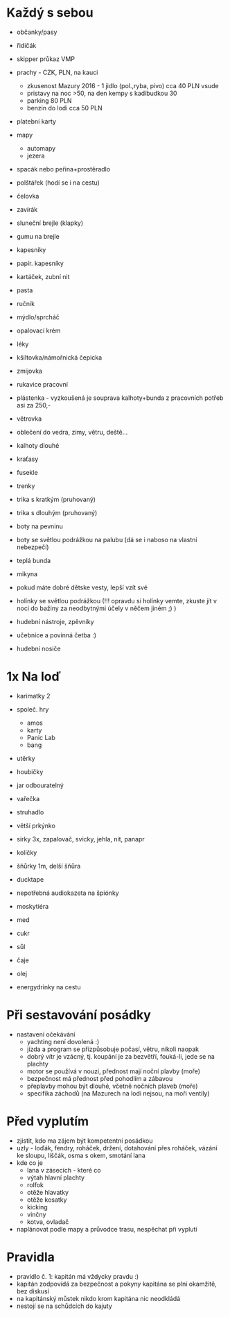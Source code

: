 Každý s sebou
=============

* občanky/pasy
* řidičák
* skipper průkaz VMP
* prachy - CZK, PLN, na kauci
  * zkusenost Mazury 2016 - 1 jidlo (pol.,ryba, pivo) cca 40 PLN vsude
  * pristavy na noc >50, na den kempy s kadibudkou 30
  * parking 80 PLN
  * benzin do lodi cca 50 PLN
* platební karty
* mapy
  * automapy
  * jezera

* spacák nebo peřina+prostěradlo
* polštářek (hodí se i na cestu)
* čelovka
* zavírák
* sluneční brejle (klapky)
* gumu na brejle

* kapesníky
* papír. kapesníky
* kartáček, zubní nit
* pasta
* ručník
* mýdlo/sprcháč
* opalovací krém
* léky

* kšiltovka/námořnická čepicka
* zmijovka
* rukavice pracovní
* plástenka - vyzkoušená je souprava kalhoty+bunda z pracovních potřeb asi za 250,-
* větrovka
* oblečení do vedra, zimy, větru, deště...
* kalhoty dlouhé
* kraťasy
* fusekle
* trenky
* trika s kratkým (pruhovaný)
* trika s dlouhým (pruhovaný)
* boty na pevninu
* boty se světlou podrážkou na palubu (dá se i naboso na vlastní nebezpečí)
* teplá bunda
* mikyna
* pokud máte dobré dětske vesty, lepší vzít své
* holínky se světlou podrážkou (!!! opravdu si holínky vemte, zkuste jít v noci do bažiny za neodbytnými účely v něčem jiném ;) )

* hudební nástroje, zpěvníky
* učebnice a povinná četba :)
* hudební nosiče

1x Na loď
=========

* karimatky 2
* společ. hry
  * amos
  * karty
  * Panic Lab
  * bang
* utěrky
* houbičky
* jar odbouratelný
* vařečka
* struhadlo
* větší prkýnko
* sirky 3x, zapalovač, svicky, jehla, nit, panapr
* kolíčky
* šňůrky 1m, delší šňůra
* ducktape
* nepotřebná audiokazeta na špiónky
* moskytiéra

* med
* cukr
* sůl
* čaje
* olej
* energydrinky na cestu

Při sestavování posádky
=======================

* nastavení očekávání
  * yachting není dovolená :)
  * jízda a program se přizpůsobuje počasí, větru, nikoli naopak
  * dobrý vítr je vzácný, tj. koupání je za bezvětří, fouká-li, jede se na plachty
  * motor se používá v nouzi, přednost mají noční plavby (moře)
  * bezpečnost má přednost před pohodlím a zábavou
  * přeplavby mohou být dlouhé, včetně nočních plaveb (moře)
  * specifika záchodů (na Mazurech na lodi nejsou, na moři ventily)

Před vyplutím
=============

* zjistit, kdo ma zájem být kompetentní posádkou
* uzly - loďák, fendry, roháček, držení, dotahování přes roháček, vázání ke sloupu, liščák, osma s okem, smotání lana
* kde co je
  * lana v zásecích - které co
  * výtah hlavní plachty
  * rolfok
  * otěže hlavatky
  * otěže kosatky
  * kicking
  * vinčny
  * kotva, ovladač
* naplánovat podle mapy a průvodce trasu, nespěchat při vyplutí

Pravidla
========

* pravidlo č. 1: kapitán má vždycky pravdu :)
* kapitán zodpovídá za bezpečnost a pokyny kapitána se plní okamžitě, bez diskusí
* na kapitánský můstek nikdo krom kapitána nic neodkládá
* nestojí se na schůdcích do kajuty
